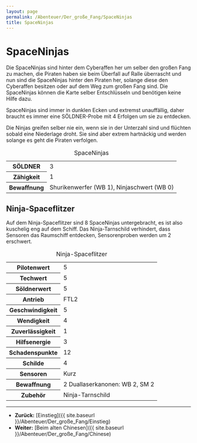 ```yaml
---
layout: page
permalink: /Abenteuer/Der_große_Fang/SpaceNinjas
title: SpaceNinjas
---
```


# SpaceNinjas

Die SpaceNinjas sind hinter dem Cyberaffen her um selber den großen Fang zu machen, die Piraten haben sie beim Überfall auf Ralle überrascht und nun sind die SpaceNinjas hinter den Piraten her, solange diese den Cyberaffen besitzen oder auf dem Weg zum großen Fang sind. Die SpaceNinjas können die Karte selber Entschlüsseln und benötigen keine Hilfe dazu.

SpaceNinjas sind immer in dunklen Ecken und extremst unauffällig, daher braucht es immer eine SÖLDNER-Probe mit 4 Erfolgen um sie zu entdecken. 

Die Ninjas greifen selber nie ein, wenn sie in der Unterzahl sind und flüchten sobald eine Niederlage droht. Sie sind aber extrem hartnäckig und werden solange es geht die Piraten verfolgen.

<table>
<caption>SpaceNinjas</caption>
<tbody>
<tr><th>SÖLDNER</th><td>3</td></tr>
<tr><th>Zähigkeit</th><td>1</td></tr>
<tr><th>Bewaffnung</th><td>Shurikenwerfer (WB 1), Ninjaschwert (WB 0)</td></tr>
</tbody>
</table>

## Ninja-Spaceflitzer

Auf dem Ninja-Spaceflitzer sind 8 SpaceNinjas untergebracht, es ist also kuschelig eng auf dem Schiff. Das Ninja-Tarnschild verhindert, dass Sensoren das Raumschiff entdecken, Sensorenproben werden um 2 erschwert.

<table>
<caption>Ninja-Spaceflitzer</caption>
<tbody>
<tr><th>Pilotenwert</th><td>5</td></tr>
<tr><th>Techwert</th><td>5</td></tr>
<tr><th>Söldnerwert</th><td>5</td></tr>
<tr><th>Antrieb</th><td>FTL2</td></tr>
<tr><th>Geschwindigkeit</th><td>5</td></tr>
<tr><th>Wendigkeit</th><td>4</td></tr>
<tr><th>Zuverlässigkeit</th><td>1</td></tr>
<tr><th>Hilfsenergie</th><td>3</td></tr>
<tr><th>Schadenspunkte</th><td>12</td></tr>
<tr><th>Schilde</th><td>4</td></tr>
<tr><th>Sensoren</th><td>Kurz</td></tr>
<tr><th>Bewaffnung</th><td>2 Duallaserkanonen: WB 2, SM 2</td></tr>
<tr><th>Zubehör</th><td>Ninja-Tarnschild</td></tr>
</tbody>
</table>

***

- **Zurück:** [Einstieg]({{ site.baseurl }}/Abenteuer/Der_große_Fang/Einstieg)
- **Weiter:** [Beim alten Chinesen]({{ site.baseurl }}/Abenteuer/Der_große_Fang/Chinese)
